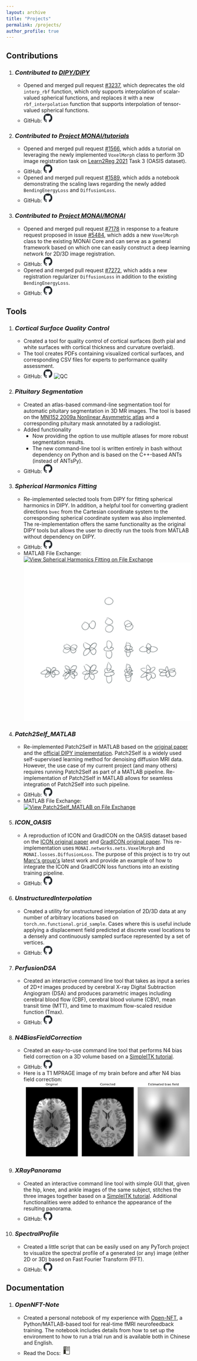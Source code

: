 ```yaml
---
layout: archive
title: "Projects"
permalink: /projects/
author_profile: true
---
```


Contributions
-------------
1. ### *Contributed to [DIPY/DIPY](https://github.com/dipy/dipy)*
    *  Opened and merged pull request [#3237](https://github.com/dipy/dipy/pull/3237), 
       which deprecates the old `interp_rbf` function, which only supports interpolation of scalar-valued spherical functions,
       and replaces it with a new `rbf_interpolation` function that supports interpolation of tensor-valued spherical functions.
    *  GitHub: [<img src="/images/github-mark.png" width="25"/>](https://github.com/dipy/dipy/blob/master/dipy/core/interpolation.pyx)
2. ### *Contributed to [Project MONAI/tutorials](https://github.com/Project-MONAI/tutorials)*
    *  Opened and merged pull request [#1566](https://github.com/Project-MONAI/tutorials/pull/1566), 
       which adds a tutorial on leveraging the newly implemented `VoxelMorph` class 
       to perform 3D image registration task on [Learn2Reg 2021](https://learn2reg.grand-challenge.org/Learn2Reg2021/) 
       Task 3 (OASIS dataset).
    *  GitHub: [<img src="/images/github-mark.png" width="25"/>](https://github.com/Project-MONAI/tutorials/blob/main/3d_registration/learn2reg_oasis_unpaired_brain_mr.ipynb)
    *  Opened and merged pull request [#1589](https://github.com/Project-MONAI/tutorials/pull/1589), 
       which adds a notebook demonstrating the scaling laws 
       regarding the newly added `BendingEnergyLoss` and `DiffusionLoss`.
    *  GitHub: [<img src="/images/github-mark.png" width="25"/>](https://github.com/Project-MONAI/tutorials/blob/main/modules/bending_energy_diffusion_loss_notes.ipynb)
3. ### *Contributed to [Project MONAI/MONAI](https://github.com/Project-MONAI/MONAI)*
    *  Opened and merged pull request [#7178](https://github.com/Project-MONAI/MONAI/pull/7178)
       in response to a feature request proposed in issue [#5484](https://github.com/Project-MONAI/MONAI/issues/5484),
       which adds a new `VoxelMorph` class to the existing MONAI Core and can serve as a general framework 
       based on which one can easily construct a deep learning network for 2D/3D image registration.
    *  GitHub: [<img src="/images/github-mark.png" width="25"/>](https://github.com/Project-MONAI/MONAI/blob/dev/monai/networks/nets/voxelmorph.py)
    *  Opened and merged pull request [#7272](https://github.com/Project-MONAI/MONAI/pull/7272), 
       which adds a new registration regularizer `DiffusionLoss` in addition to the existing `BendingEnergyLoss`.
    *  GitHub: [<img src="/images/github-mark.png" width="25"/>](https://github.com/Project-MONAI/MONAI/blob/dev/monai/losses/deform.py)


Tools
-----
1. ### *Cortical Surface Quality Control*
    *  Created a tool for quality control of cortical surfaces (both pial and white surfaces with cortical thickness and curvature overlaid).
    *  The tool creates PDFs containing visualized cortical surfaces, and corresponding CSV files for experts to performance quality assessment.
    *  GitHub: [<img src="/images/github-mark.png" width="25"/>](https://github.com/kvttt/Cortical_Surface_QC)
    ![QC](/images/QC.png)

2. ### *Pituitary Segmentation*
    *  Created an atlas-based command-line segmentation tool for automatic pituitary segmentation in 3D MR images. 
       The tool is based on the [MNI152 2009a Nonlinear Asymmetric atlas](https://www.bic.mni.mcgill.ca/ServicesAtlases/ICBM152NLin2009)
       and a corresponding pituitary mask annotated by a radiologist.
    *  Added functionality
        *  Now providing the option to use multiple atlases for more robust segmentation results. 
        *  The new command-line tool is written entirely in bash without dependency on Python and is based on the C++-based ANTs (instead of ANTsPy).
    *  GitHub: [<img src="/images/github-mark.png" width="25"/>](https://github.com/kvttt/Pituitary_Segmentation)

3. ### *Spherical Harmonics Fitting*
    *  Re-implemented selected tools from DIPY for fitting spherical harmonics in DIPY.
       In addition, a helpful tool for converting gradient directions `bvec` from the 
       Cartesian coordinate system to the corresponding spherical coordinate system was also implemented.
       The re-implementation offers the same functionality as the original DIPY tools 
       but allows the user to directly run the tools from MATLAB without dependency on DIPY.
    *  GitHub: [<img src="/images/github-mark.png" width="25"/>](https://github.com/kvttt/Spherical-Harmonics-Fitting)
    *  MATLAB File Exchange: [![View Spherical Harmonics Fitting on File Exchange](https://www.mathworks.com/matlabcentral/images/matlab-file-exchange.svg)](https://www.mathworks.com/matlabcentral/fileexchange/168591-spherical-harmonics-fitting)
    ![SH](/images/SH.jpg)

4. ### *Patch2Self_MATLAB*
    *  Re-implemented Patch2Self in MATLAB based on the [original paper](https://arxiv.org/abs/2011.01355) 
       and the [official DIPY implementation](https://github.com/dipy/dipy/blob/master/dipy/denoise/patch2self.py). 
       Patch2Self is a widely used self-supervised learning method for denoising diffusion MRI data. 
       However, the use case of my current project (and many others) requires running Patch2Self as part of a MATLAB pipeline.
       Re-implementation of Patch2Self in MATLAB allows for seamless integration of Patch2Self into such pipeline.
    *  GitHub: [<img src="/images/github-mark.png" width="25"/>](https://github.com/kvttt/Patch2Self_MATLAB)
    *  MATLAB File Exchange: [![View Patch2Self_MATLAB on File Exchange](https://www.mathworks.com/matlabcentral/images/matlab-file-exchange.svg)](https://www.mathworks.com/matlabcentral/fileexchange/168596-patch2self_matlab)

5. ### *ICON_OASIS*
    *  A reproduction of ICON and GradICON on the OASIS dataset 
       based on the [ICON original paper](https://arxiv.org/abs/2105.04459) and [GradICON original paper](https://arxiv.org/abs/2206.05897). 
       This re-implementation uses `MONAI.networks.nets.VoxelMorph` and `MONAI.losses.DiffusionLoss`. 
       The purpose of this project is to try out [Marc's group's](https://biag.cs.unc.edu/author/marc-niethammer/) latest work 
       and provide an example of how to integrate the ICON and GradICON loss functions into an existing training pipeline.
    *  GitHub: [<img src="/images/github-mark.png" width="25"/>](https://github.com/kvttt/ICON_OASIS)

6. ### *UnstructuredInterpolation*
    *  Created a utility for unstructured interpolation of 2D/3D data 
       at any number of arbitrary locations based on `torch.nn.functional.grid_sample`. 
       Cases where this is useful include applying a displacement field 
       predicted at discrete voxel locations to a densely and continuously sampled surface 
       represented by a set of vertices.
    * GitHub: [<img src="/images/github-mark.png" width="25"/>](https://github.com/kvttt/UnstructuredInterpolation)

7. ### *PerfusionDSA*
    *  Created an interactive command line tool that takes as input a series of 2D$+t$ images 
       produced by cerebral X-ray Digital Subtraction Angiogram (DSA) and produces parametric images 
       including cerebral blood flow (CBF), cerebral blood volume (CBV), mean transit time (MTT), 
       and time to maximum flow-scaled residue function (Tmax).
    *  GitHub: [<img src="/images/github-mark.png" width="25"/>](https://github.com/kvttt/PerfusionDSA)

8. ### *N4BiasFieldCorrection*
    *  Created an easy-to-use command line tool that performs N4 bias field correction on a 3D volume 
       based on a [SimpleITK tutorial](https://simpleitk.readthedocs.io/en/master/link_N4BiasFieldCorrection_docs.html).
    *  GitHub: [<img src="/images/github-mark.png" width="25"/>](https://github.com/kvttt/N4BiasFieldCorrection)
    *  Here is a T1 MPRAGE image of my brain before and after N4 bias field correction:
    ![N4](/images/N4.png)

9. ### *XRayPanorama*
    *  Created an interactive command line tool with simple GUI that, 
       given the hip, knee, and ankle images of the same subject, 
       stitches the three images together based on a [SimpleITK tutorial](https://github.com/SimpleITK/TUTORIAL/blob/main/07_registration_application.ipynb). 
       Additional functionalities were added to enhance the appearance of the resulting panorama.
    *  GitHub: [<img src="/images/github-mark.png" width="25"/>](https://github.com/kvttt/XRayPanorama)

10. ### *SpectralProfile*
     *  Created a little script that can be easily used on any PyTorch project to visualize the spectral profile 
        of a generated (or any) image (either 2D or 3D) based on Fast Fourier Transform (FFT).
     *  GitHub: [<img src="/images/github-mark.png" width="25"/>](https://github.com/kvttt/SpectralProfile)

Documentation
-------------

1. ### *OpenNFT-Note*
    *  Created a personal notebook of my experience with [Open-NFT](https://doi.org/10.1016/j.neuroimage.2017.06.039), 
       a Python/MATLAB-based tool for real-time fMRI neurofeedback training. 
       The notebook includes details from how to set up the environment to how to run a trial run 
       and is available both in Chinese and English.
    *  Read the Docs: [<img src="/images/logo-dark.png" width="25"/>](https://opennft-notes.readthedocs.io/en/latest/)

[//]: # (<br/><br/><br/><br/><br/><br/><br/><br/><br/>)
